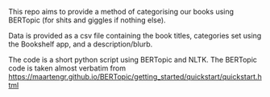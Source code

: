 This repo aims to provide a method of categorising our books using BERTopic (for shits and giggles if nothing else). 

Data is provided as a csv file containing the book titles, categories set using the Bookshelf app, and a description/blurb.

The code is a short python script using BERTopic and NLTK. The BERTopic code is taken almost verbatim from https://maartengr.github.io/BERTopic/getting_started/quickstart/quickstart.html
